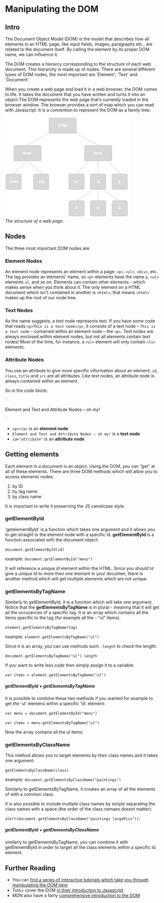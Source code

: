 # Manipulating the DOM

## Intro

The Document Object Model (DOM) is the model that describes how all elements in an HTML page, like input fields, images, paragraphs etc., are related to the document itself. By calling the element by its proper DOM name, we can influence it.

The DOM creates a hierarcy corresponding to the structure of each web document. This hierarchy is made up of nodes. There are several different types of DOM nodes, the most important are 'Element', 'Text' and 'Document'.

When you create a web page and load it in a web browser, the DOM comes to life. It takes the document that you have written and turns it into an object.The DOM represents the web page that’s currently loaded in the browser window. The browser provides a sort of map which you can read with Javascript. It is a convention to represent the DOM as a family tree:


![Diagram showing the structure of a web page](manipulating-the-dom-README-diagram.png)  
_The structure of a web page_

## Nodes

The three most important DOM nodes are:

### Element Nodes
An element node represents an element within a page: `<p>`, `<ul>`, `<div>`, etc. The tag provides an elements' name, so `<p>` elements have the name `p`, `<ul>` elements `ul`, and so on. Elements can contain other elements – which makes sense when you think about it. The only element on a HTML document which isn't contained in another is `<html>`; that means `<html>` makes up the root of our node tree.

### Text Nodes
As the name suggests, a text node represents text. If you have some code that reads `<p>This is a text node</p>`, it consists of a text node – `This is a text node` – contained within an element node – the `<p>`. Text nodes are always enclosed within element nodes, but not all elements contain text nodes! Most of the time, for instance, a `<ul>` element will only contain `<li>` elements.

### Attribute Nodes
You use an attribute to give more specific information about an element; `id`, `class`, `title` and `src` are all attributes. Like text nodes, an attribute node is always contained within an element.

So in the code block:

`<p id="attribute">
	Element and Text and Attribute Nodes – oh my!
</p>`

* `<p></p>` is an **element node**
* `Element and Text and Attribute Nodes – oh my!` is a **text node**
* `id="attribute"` is an **attribute node**



## Getting elements
Each element in a document is an object. Using the DOM, you can “get” at all of these elements.
There are three DOM methods which will allow you to access elements nodes.  

1. by ID
2. by tag name
3. by class name

It is important to write it preserving the JS camelcase style.

### getElementById
'getelementById' is a function which takes one argument and it allows you to get straight to the element node with a specific id. **getElementById** is a function associated with the document object:

  `document.getElementById(id)`

  example: `document.getElementById("menu")`

It will reference a unique id element within the HTML.
Since you should'nt give a unique Id to more then one element in your documen, there is another method which will get multiple elements which are not unique.

### getElementsByTagName

Similarly to getElementById, it is a function which will take one argument. Notice that the **getElementsByTagName** is in plural - meaning that it will get all the occurances of a specific tag. It is an array which contains all the items specific to the tag (for example all the - "ul" items).

`element.getElementsByTagName(tag)`

example: `element.getElementsByTagName("ul")`

Since it is an array, you can use methods such `.length` to check the length:

`document.getElementsByTagName("ul").length`

If you want to write less code then simply assign it to a variable:

`var items = element.getElementsByTagName("ul")`

##### getElementById + getElementsByTagName

It is possible to combine these two methods if you wanted for example to get the 'ul' elemens within a specific 'Id' element:

`var menu = document.getElementById("menu")`

`var items = menu.getElementsByTagName("ul")`

Now the array contains all the ul items.

### getElementsByClassName

This method allows you to target elements by their class names and it takes one argument:

`getElementsByClassName(class)`

example: `document.getElementsByClassName("paintings")`

Similarly to getElementsByTagName, it creates an array of all the elements of with a common class.

It is also possible to include multiple class names by simply separating the class names with a space (the order of the class nemaes doesnt matter):

`alert(document.getElementsByClassName("paintings largePics"))`;

##### getElementById + getElementsByClassName
similarly to getElementsByTagName, you can combine it with getElementById in order to target all the class elements within a specific Id element.







## Further Reading
* You can [find a series of interactive tutorials which take you through manipulating the DOM here](https://dom-tutorials.appspot.com/static/index.html)
* Tuts+ cover the DOM [in their introduction to Javascript](http://code.tutsplus.com/tutorials/javascript-and-the-dom-series-lesson-1--net-3134)
* MDN also have a fairly [comprehensive introduction to the DOM](https://developer.mozilla.org/en-US/docs/Web/API/Document_Object_Model/Introduction)
